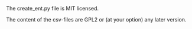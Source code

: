 The create_ent.py file is MIT licensed.

The content of the csv-files are GPL2 or (at your option) any later version.
